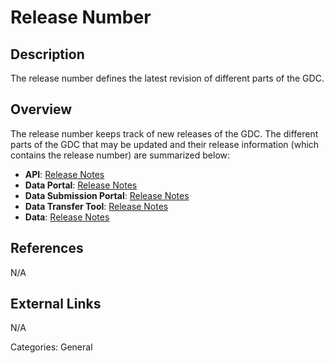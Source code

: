 # Release Number #
## Description ##
The release number defines the latest revision of different parts of the GDC.
## Overview ##
The release number keeps track of new releases of the GDC.  The different parts of the GDC that may be updated and their release information (which contains the release number) are summarized below:

* __API__: [Release Notes](/API/Release_Notes/API_Release_Notes/#api-release-notes)
* __Data Portal__: [Release Notes](/Data_Portal/Release_Notes/Data_Portal_Release_Notes/)
* __Data Submission Portal__: [Release Notes](/Data_Submission_Portal/Release_Notes/Data_Submission_Portal_Release_Notes/)
* __Data Transfer Tool__: [Release Notes](/Data_Transfer_Tool/Release_Notes/DTT_Release_Notes/)
* __Data__: [Release Notes](/Data/Release_Notes/Data_Release_Notes/)

## References ##
N/A

## External Links ##
N/A

Categories: General
